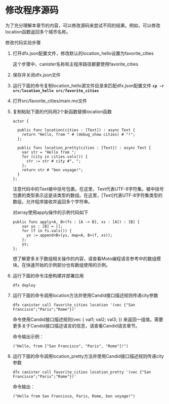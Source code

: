 # 修改程序源码

为了充分理解本章节的内容，可以修改源码来尝试不同的结果。例如，可以修改location函数返回多个城市名称。

修改代码实验步骤

1. 打开dfx.json配置文件，修改默认的location\_hello设置为favorite\_cities

   这个步骤中，canister名称和主程序路径都要使用favorite\_cities

2. 保存并关闭dfx.json文件
3. 运行下面的命令复制location\_hello源文件目录来匹配dfx.json配置文件 **`cp -r src/location_hello src/favorite_cities`**
4. 打开src/favorite\_cities/main.mo文件
5. 复制粘贴下面的代码用2个新函数替换location函数  


   ```text
   actor {

     public func location(cities : [Text]) : async Text {
       return "Hello, from " # (debug_show cities) # "!";
     };

     public func location_pretty(cities : [Text]) : async Text {
       var str = "Hello from ";
       for (city in cities.vals()) {
         str := str # city #", ";
       };
       return str # "bon voyage!";
     }
   };
   ```

   注意代码中的Text被中括号包裹。在这里，Text代表UTF-8字符集。被中括号包裹的类型表示这是该类型的数组。在这里，\[Text\]代表UTF-8字符集类型的数组，允许程序接收并返回多个字符串。

   对array使用apply操作的示例代码如下

   ```text
   public func apply<A, B>(fs : [A -> B], xs : [A]) : [B] {
       var ys : [B] = [];
       for (f in fs.vals()) {
         ys := append<B>(ys, map<A, B>(f, xs));
       };
       ys;
   };
   ```

   想了解更多关于数组相关操作的内容，请查看Moto编程语言参考中的数组模块。在快速开始的示例部分也有数组使用的示例。

6. 运行下面的命令注册构建并部署应用  


   ```text
   dfx deploy
   ```

7. 运行下面的命令调用location方法并使用Candid接口描述规则传递city参数  


   ```text
   dfx canister call favorite_cities location '(vec {"San Francisco";"Paris";"Rome"})'
   ```

   命令使用Candid接口描述规则\(vec { val1; val2; val3; }\) 来返回一组值。需要更多关于Candid接口描述语言的信息，请查看Candid语言章节。  


   命令输出示例：

   ```text
   ("Hello, from ["San Francisco", "Paris", "Rome"]!")
   ```

8. 运行下面的命令调用location\_pretty方法并使用Candid接口描述规则传递city参数  


   ```text
   dfx canister call favorite_cities location_pretty '(vec {"San Francisco";"Paris";"Rome"})'
   ```

   命令输出：

   ```text
   ("Hello from San Francisco, Paris, Rome, bon voyage!")
   ```



